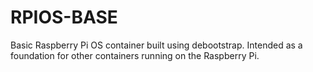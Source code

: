 # RPIOS-BASE

Basic Raspberry Pi OS container built using debootstrap. Intended as a foundation for other containers running on the Raspberry Pi.
